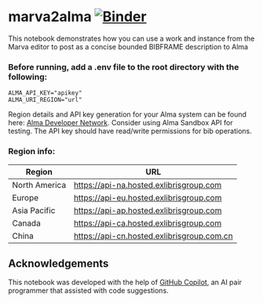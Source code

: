 # marva2alma [![Binder](https://mybinder.org/badge_logo.svg)](https://mybinder.org/v2/gh/jimfhahn/marva2alma/main?filepath=marva2alma.ipynb)
This notebook demonstrates how you can use a work and instance from the Marva editor to post as a concise bounded BIBFRAME description to Alma

### Before running, add a .env file to the root directory with the following:
```
ALMA_API_KEY="apikey"
ALMA_URI_REGION="url"
```
Region details and API key generation for your Alma system can be found here: [Alma Developer Network](https://developers.exlibrisgroup.com/alma/apis). Consider using Alma Sandbox API for testing. The API key should have read/write permissions for bib operations.
### Region info:

| Region        | URL                                      |
|---------------|------------------------------------------|
| North America | https://api-na.hosted.exlibrisgroup.com  |
| Europe        | https://api-eu.hosted.exlibrisgroup.com  |
| Asia Pacific  | https://api-ap.hosted.exlibrisgroup.com  |
| Canada        | https://api-ca.hosted.exlibrisgroup.com  |
| China         | https://api-cn.hosted.exlibrisgroup.com.cn |


## Acknowledgements

This notebook was developed with the help of [GitHub Copilot](https://github.com/features/copilot), an AI pair programmer that assisted with code suggestions.
